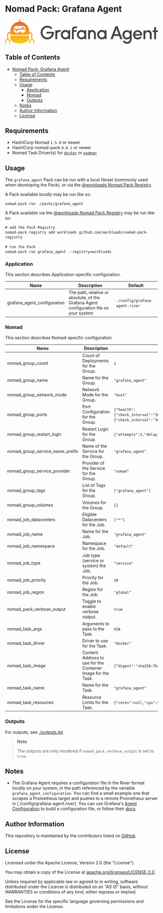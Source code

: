 # Nomad Pack: Grafana Agent

![Nomad Pack: Grafana Agent](https://github.com/grafana/agent/blob/main/docs/sources/assets/logo_and_name.png)

## Table of Contents

<!-- TOC -->
* [Nomad Pack: Grafana Agent](#nomad-pack-grafana-agent)
  * [Table of Contents](#table-of-contents)
  * [Requirements](#requirements)
  * [Usage](#usage)
    * [Application](#application)
    * [Nomad](#nomad)
    * [Outputs](#outputs)
  * [Notes](#notes)
  * [Author Information](#author-information)
  * [License](#license)
<!-- TOC -->

## Requirements

- HashiCorp Nomad `1.5.0` or newer
- HashiCorp nomad-pack `0.0.1` or newer
- Nomad Task Driver(s) for [`docker`](https://developer.hashicorp.com/nomad/docs/drivers/docker) or [`podman`](https://developer.hashicorp.com/nomad/plugins/drivers/podman)

## Usage

The `grafana_agent` Pack can be run with a local fileset (commonly used when developing the Pack), or via the [@workloads Nomad Pack Registry](https://github.com/workloads/nomad-pack-registry).

A Pack available _locally_ may be run like so:

```shell
nomad-pack run ./packs/grafana_agent
```

A Pack available via the [@workloads Nomad Pack Registry](https://github.com/workloads/nomad-pack-registry) may be run like so:

```shell
# add the Pack Registry
nomad-pack registry add workloads github.com/workloads/nomad-pack-registry

# run the Pack
nomad-pack run grafana_agent --registry=workloads
```

<!-- BEGIN_PACK_DOCS -->

### Application

This section describes Application-specific configuration.

| Name | Description | Default |
| -- | - | ------- |
| grafana_agent_configuration | The path, relative or absolute, of the Grafana Agent configuration file on your system | `./config/grafana-agent.river` |

### Nomad

This section describes Nomad-specific configuration.

| Name                              | Description                                                   | Default |
| --------------------------------- | ------------------------------------------------------------- | ------- |
| nomad_group_count                 | Count of Deployments for the Group.                           | `1` |
| nomad_group_name                  | Name for the Group.                                           | `"grafana_agent"` |
| nomad_group_network_mode          | Network Mode for the Group.                                   | `"host"` |
| nomad_group_ports                 | Port Configuration for the Group.                             | `{"health":{"check_interval":"30s","check_timeout":"15s","host_network":null,"method":"GET","name":"health","omit_check":false,"path":"/healthz","port":8014,"type":"http"},"main":{"check_interval":"30s","check_timeout":"15s","host_network":null,"method":"POST","name":"main","omit_check":true,"path":"/","port":8013,"type":"http"}}` |
| nomad_group_restart_logic         | Restart Logic for the Group.                                  | `{"attempts":3,"delay":"30s","interval":"120s","mode":"fail"}` |
| nomad_group_service_name_prefix   | Name of the Service for the Group.                            | `"grafana_agent"` |
| nomad_group_service_provider      | Provider of the Service for the Group.                        | `"nomad"` |
| nomad_group_tags                  | List of Tags for the Group.                                   | `["grafana_agent"]` |
| nomad_group_volumes               | Volumes for the Group.                                        | `{}` |
| nomad_job_datacenters             | Eligible Datacenters for the Job.                             | `["*"]` |
| nomad_job_name                    | Name for the Job.                                             | `"grafana_agent"` |
| nomad_job_namespace               | Namespace for the Job.                                        | `"default"` |
| nomad_job_type                    | Job type (service or system) the Job.                         | `"service"` |
| nomad_job_priority                | Priority for the Job.                                         | `10` |
| nomad_job_region                  | Region for the Job.                                           | `"global"` |
| nomad_pack_verbose_output         | Toggle to enable verbose output.                              | `true` |
| nomad_task_args                   | Arguments to pass to the Task.                                | n/a |
| nomad_task_driver                 | Driver to use for the Task.                                   | `"docker"` |
| nomad_task_image                  | Content Address to use for the Container Image for the Task.  | `{"digest":"sha256:fb248f9c5de9354e39d63fc3a5a8bde508cead41ecc3492f0e9d6a3d315d50b3","image":"agent","namespace":"grafana","registry":"docker.io","tag":"v0.38.1"}` |
| nomad_task_name                   | Name for the Task.                                            | `"grafana_agent"` |
| nomad_task_resources              | Resource Limits for the Task.                                 | `{"cores":null,"cpu":500,"memory":128,"memory_max":512}` |

<!-- END_PACK_DOCS -->

### Outputs

For outputs, see [./outputs.tpl](./outputs.tpl).

> **Note**
>
> The outputs are only rendered if `nomad_pack_verbose_output` is set to `true`.

## Notes

* The Grafana Agent requires a configuration file in the River format locally on your system, in the path referenced by the variable `grafana_agent_configuration`. You can find a small example one that scrapes a Prometheus target and pushes to a remote Prometheus server in [./config/grafana-agent.river]. You can use Grafana's [Agent Configuration](https://grafana.github.io/agent-configurator/) to build a configuration file, or follow their [docs](https://grafana.com/docs/agent/latest/flow/reference/components/).

## Author Information

This repository is maintained by the contributors listed on [GitHub](https://github.com/workloads/nomad-pack-registry/graphs/contributors).

## License

Licensed under the Apache License, Version 2.0 (the "License").

You may obtain a copy of the License at [apache.org/licenses/LICENSE-2.0](http://www.apache.org/licenses/LICENSE-2.0).

Unless required by applicable law or agreed to in writing, software distributed under the License is distributed on an _"AS IS"_ basis, without WARRANTIES or conditions of any kind, either express or implied.

See the License for the specific language governing permissions and limitations under the License.
